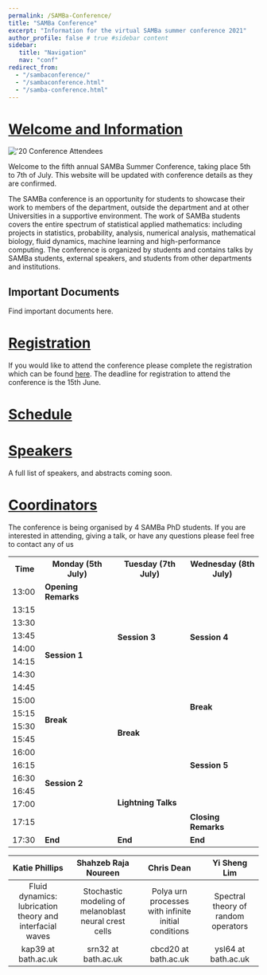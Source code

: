 ```yaml
---
permalink: /SAMBa-Conference/
title: "SAMBa Conference"
excerpt: "Information for the virtual SAMBa summer conference 2021"
author_profile: false # true #sidebar content
sidebar: 
   title: "Navigation"
   nav: "conf"
redirect_from: 
  - "/sambaconference/"
  - "/sambaconference.html"
  - "/samba-conference.html"
---
```


# [Welcome and Information](#welcome-and-information) 

!['20 Conference Attendees](https://kap39.github.io/images/conference20.jpg "'20 Conference Attendees")

Welcome to the fifth annual SAMBa Summer Conference, taking place 5th to 7th of July. This website will be updated with conference details as they are confirmed. 

The SAMBa conference is an opportunity for students to showcase their work to members of the department, outside the department and at other Universities in a supportive environment. The work of SAMBa students covers the entire spectrum of statistical applied mathematics: including projects in statistics, probability, analysis, numerical analysis, mathematical biology, fluid dynamics, machine learning and high-performance computing. The conference is organized by students and contains talks by SAMBa students, external speakers, and students from other departments and institutions. 


## Important Documents
Find important documents here. 

# [Registration](#registration) 
If you would like to attend the conference please complete the registration which can be found [here](https://forms.office.com/Pages/ResponsePage.aspx?id=Ij1-N6FOLUKwrY_MiUBrnrhm9py2vv5OqeESICF49LlUQUQyTVdSODlaVlhORExXQUc4ODQxT05ESyQlQCN0PWcu "Registration Form"). The deadline for registration to attend the conference is the 15th June. 

# [Schedule](#schedule)

<table class="timetable">
    <col width="10%">
    <col width="27%">
    <col width="27%">
    <col width="27%">
        <tr>
            <th>Time</th>
            <th> Monday (5th July)</th>
            <th>Tuesday (7th July)</th>
            <th>Wednesday (8th July)</th>
        </tr>
        <tr>
            <td>13:00</td>
            <td rowspan="1">
                <b>Opening Remarks</b>
            </td>
            <td rowspan="8">
                <b>Session 3</b>
            </td>
            <td rowspan="8">
                <b>Session 4</b>
            </td>
        </tr>
        <tr>
            <td>13:15</td>
            <td rowspan="8">
                <b>Session 1</b>
            </td>
        </tr>
        <tr>
            <td>13:30</td>
        </tr>
        <tr>
            <td>13:45</td>
        </tr>
        <tr>
            <td>14:00</td>
        </tr>
        <tr>
          <td>14:15</td>    
        <tr>
            <td>14:30</td>
        </tr>
        <tr>
            <td>14:45</td>
        <tr>
            <td>15:00</td>
            <td rowspan="6">
                <b>Break</b>
            </td>
            <td rowspan="2">
                <b>Break</b>
            </td>
        </tr>
        <tr>
            <td>15:15</td>
            <td rowspan="2">
                <b>Break</b>
            </td>
        </tr>
        <tr>
            <td>15:30</td>
            <td rowspan="7">
                <b>Session 5</b>
            </td>
        </tr>
        <tr>
            <td>15:45</td>
            <td rowspan="7">
                <b>Session 2</b>
            </td>
        </tr>
        <tr>
            <td>16:00</td>
        </tr>
        <tr>
            <td>16:15</td>
        </tr>
        <tr>
            <td>16:30</td>
            <td rowspan="4">
                <b>Lightning Talks</b>
            </td>
        </tr>
        <tr>
            <td>16:45</td>
        </tr>
        <tr>
            <td>17:00</td>
        </tr>
        <tr>
            <td>17:15</td>
            <td rowspan="1">
                <b>Closing Remarks</b>
            </td>
        </tr>
        <tr>
            <td>17:30</td>
            <td rowspan="1">
                <b>End</b>
            </td>
            <td rowspan="1">
                <b>End</b>
            </td>
            <td rowspan="1">
                <b>End</b>
            </td>            
        </tr>




# [Speakers](#speakers)
A full list of speakers, and abstracts coming soon.  

# [Coordinators](#coordinators)

The conference is being organised by 4 SAMBa PhD students. If you are interested in attending, giving a talk, or have any questions please feel free to contact any of us 

|Katie Phillips | Shahzeb Raja Noureen | Chris Dean | Yi Sheng Lim | 
|:-------------:|:--------------------:|:----------:|:------------:|
|Fluid dynamics: <br> lubrication theory and interfacial waves |Stochastic modeling of melanoblast neural crest cells|Polya urn processes with infinite initial conditions|Spectral theory of random operators|
|kap39 at bath.ac.uk | srn32 at bath.ac.uk | cbcd20 at bath.ac.uk | ysl64 at bath.ac.uk |

